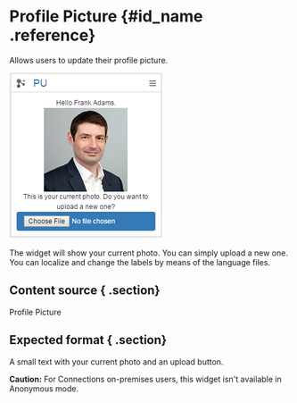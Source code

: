 # Profile Picture {#id_name .reference}

Allows users to update their profile picture.

![image](images/image104.png)

The widget will show your current photo. You can simply upload a new one. You can localize and change the labels by means of the language files.

## Content source { .section}

Profile Picture

## Expected format { .section}

A small text with your current photo and an upload button.

**Caution:** For Connections on-premises users, this widget isn't available in Anonymous mode.

